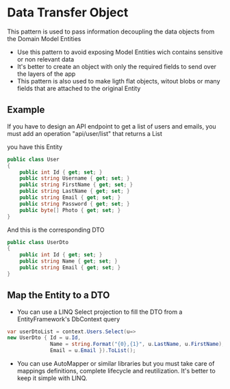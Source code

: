 ﻿
# Data Transfer Object

This pattern is used to pass information decoupling the data objects from the Domain Model Entities

- Use this pattern to avoid exposing Model Entities wich contains sensitive or non relevant data
- It's better to create an object with only the required fields to send over the layers of the app
- This pattern is also used to make ligth flat objects, witout blobs or many fields that are attached to the original Entity

## Example
If you have to design an API endpoint to get a list of users and emails, you must add an operation "api/user/list" 
that returns a List<UserDto> 

you have this Entity

```csharp
public class User 
{
	public int Id { get; set; }
	public string Username { get; set; }
	public string FirstName { get; set; }
	public string LastName { get; set; }
	public string Email { get; set; }
	public string Password { get; set; }
	public byte[] Photo { get; set; }
}
```

And this is the corresponding DTO

```csharp
public class UserDto
{
	public int Id { get; set; }
	public string Name { get; set; }
	public string Email { get; set; }
}
```

 ## Map the Entity to a DTO 
 
- You can use a LINQ Select projection to fill the DTO from a EntityFramework's DbContext query

```csharp
var userDtoList = context.Users.Select(u=> 
new UserDto { Id = u.Id, 
              Name = string.Format("{0},{1}", u.LastName, u.FirstName), 
              Email = u.Email }).ToList();
```

- You can use AutoMapper or similar libraries but you must take care of mappings definitions, complete lifecycle and reutilization. It's better to keep it simple with LINQ.